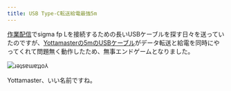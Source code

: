 ```yaml
---
title: USB Type-C転送給電最強5m
---
```

[作業配信](https://www.youtube.com/c/r7kamura)でsigma fp Lを接続するための長いUSBケーブルを探す日々を送っていたのですが、[Yottamasterの5mのUSBケーブル](https://www.amazon.co.jp/dp/B09Y1BY75P)がデータ転送と給電を同時にやってくれて問題無く動作したため、無事エンドゲームとなりました。

![](https://lh5.googleusercontent.com/EiH5CsfxrmI4xGKKGVqMVj-QT0tzE4oyK8tbz6upYeQ62OFBSRi4bdvaOAZyMyhyLjoWnSNo9kiP06ahOTYuLfZ5PdCWJlFZZNDX3RnxcYxbkoXhwASEcgxE1vduReMZ1aK9AD8Q4PZ2hmVQfpn0g1NIYqY-P7xTr39HXZdjoKKgSHk10I9nhPZcxw "ɹǝʇsɐɯɐʇʇo⅄")

Yottamaster、いい名前ですね。
